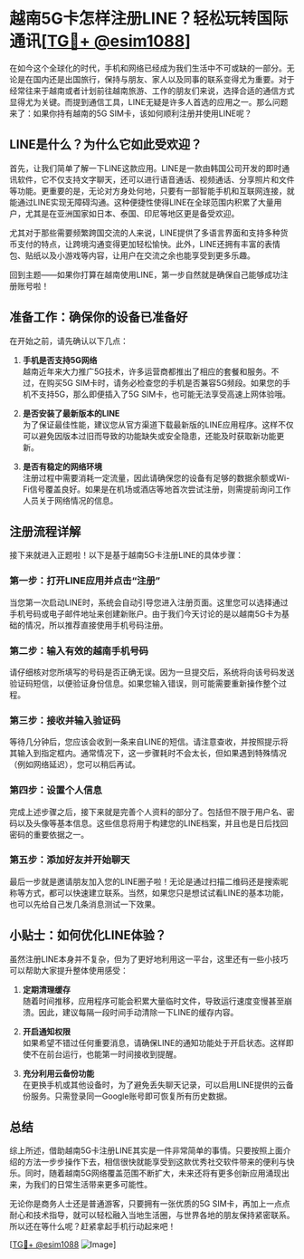 # 越南5G卡怎样注册LINE？轻松玩转国际通讯[[TG💪+ @esim1088](https://t.me/s/esim1088)]

在如今这个全球化的时代，手机和网络已经成为我们生活中不可或缺的一部分。无论是在国内还是出国旅行，保持与朋友、家人以及同事的联系变得尤为重要。对于经常往来于越南或者计划前往越南旅游、工作的朋友们来说，选择合适的通信方式显得尤为关键。而提到通信工具，LINE无疑是许多人首选的应用之一。那么问题来了：如果你持有越南的5G SIM卡，该如何顺利注册并使用LINE呢？

## LINE是什么？为什么它如此受欢迎？

首先，让我们简单了解一下LINE这款应用。LINE是一款由韩国公司开发的即时通讯软件，它不仅支持文字聊天，还可以进行语音通话、视频通话、分享照片和文件等功能。更重要的是，无论对方身处何地，只要有一部智能手机和互联网连接，就能通过LINE实现无障碍沟通。这种便捷性使得LINE在全球范围内积累了大量用户，尤其是在亚洲国家如日本、泰国、印尼等地区更是备受欢迎。

尤其对于那些需要频繁跨国交流的人来说，LINE提供了多语言界面和支持多种货币支付的特点，让跨境沟通变得更加轻松愉快。此外，LINE还拥有丰富的表情包、贴纸以及小游戏等内容，让用户在交流之余也能享受到更多乐趣。

回到主题——如果你打算在越南使用LINE，第一步自然就是确保自己能够成功注册账号啦！

## 准备工作：确保你的设备已准备好

在开始之前，请先确认以下几点：

1. **手机是否支持5G网络**  
   越南近年来大力推广5G技术，许多运营商都推出了相应的套餐和服务。不过，在购买5G SIM卡时，请务必检查您的手机是否兼容5G频段。如果您的手机不支持5G，那么即便插入了5G SIM卡，也可能无法享受高速上网体验哦。

2. **是否安装了最新版本的LINE**  
   为了保证最佳性能，建议您从官方渠道下载最新版的LINE应用程序。这样不仅可以避免因版本过旧而导致的功能缺失或安全隐患，还能及时获取新功能更新。

3. **是否有稳定的网络环境**  
   注册过程中需要消耗一定流量，因此请确保您的设备有足够的数据余额或Wi-Fi信号覆盖良好。如果是在机场或酒店等地首次尝试注册，则需提前询问工作人员关于网络情况的信息。

## 注册流程详解

接下来就进入正题啦！以下是基于越南5G卡注册LINE的具体步骤：

### 第一步：打开LINE应用并点击“注册”
当您第一次启动LINE时，系统会自动引导您进入注册页面。这里您可以选择通过手机号码或电子邮件地址来创建新账户。由于我们今天讨论的是以越南5G卡为基础的情况，所以推荐直接使用手机号码注册。

### 第二步：输入有效的越南手机号码
请仔细核对您所填写的号码是否正确无误。因为一旦提交后，系统将向该号码发送验证码短信，以便验证身份信息。如果您输入错误，则可能需要重新操作整个过程。

### 第三步：接收并输入验证码
等待几分钟后，您应该会收到一条来自LINE的短信。请注意查收，并按照提示将其输入到指定框内。通常情况下，这一步骤耗时不会太长，但如果遇到特殊情况（例如网络延迟），您可以稍后再试。

### 第四步：设置个人信息
完成上述步骤之后，接下来就是完善个人资料的部分了。包括但不限于用户名、密码以及头像等基本信息。这些信息将用于构建您的LINE档案，并且也是日后找回密码的重要依据之一。

### 第五步：添加好友并开始聊天
最后一步就是邀请朋友加入您的LINE圈子啦！无论是通过扫描二维码还是搜索昵称等方式，都可以快速建立联系。当然，如果您只是想试试看LINE的基本功能，也可以先给自己发几条消息测试一下效果。

## 小贴士：如何优化LINE体验？

虽然注册LINE本身并不复杂，但为了更好地利用这一平台，这里还有一些小技巧可以帮助大家提升整体使用感受：

1. **定期清理缓存**  
   随着时间推移，应用程序可能会积累大量临时文件，导致运行速度变慢甚至崩溃。因此，建议每隔一段时间手动清除一下LINE的缓存内容。

2. **开启通知权限**  
   如果希望不错过任何重要消息，请确保LINE的通知功能处于开启状态。这样即使不在前台运行，也能第一时间接收到提醒。

3. **充分利用云备份功能**  
   在更换手机或其他设备时，为了避免丢失聊天记录，可以启用LINE提供的云备份服务。只需登录同一Google账号即可恢复所有历史数据。

## 总结

综上所述，借助越南5G卡注册LINE其实是一件非常简单的事情。只要按照上面介绍的方法一步步操作下去，相信很快就能享受到这款优秀社交软件带来的便利与快乐。同时，随着越南5G网络覆盖范围不断扩大，未来还将有更多创新应用涌现出来，为我们的日常生活带来更多可能性。

无论你是商务人士还是普通游客，只要拥有一张优质的5G SIM卡，再加上一点点耐心和技术指导，就可以轻松融入当地生活圈，与世界各地的朋友保持紧密联系。所以还在等什么呢？赶紧拿起手机行动起来吧！

[[TG💪+ @esim1088](https://t.me/s/esim1088) ![Image](https://i.postimg.cc/4NQfJmqS/Snipaste-2025-05-13-00-14-12.png)]